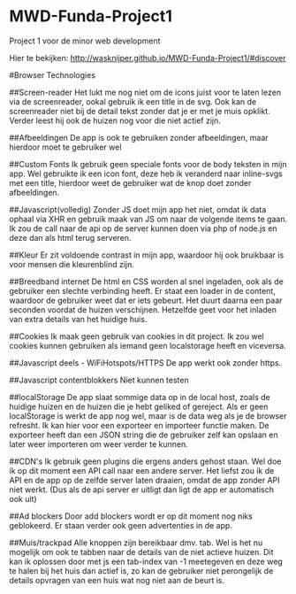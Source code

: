 # MWD-Funda-Project1
Project 1 voor de minor web development

Hier te bekijken: http://wasknijper.github.io/MWD-Funda-Project1/#discover

#Browser Technologies

##Screen-reader
Het lukt me nog niet om de icons juist voor te laten lezen via de screenreader, ookal gebruik ik een title in de svg. Ook kan de screenreader niet bij de detail tekst zonder dat je er met je muis opklikt. Verder leest hij ook de huizen nog voor die niet actief zijn.

##Afbeeldingen
De app is ook te gebruiken zonder afbeeldingen, maar hierdoor moet te gebruiker wel 

##Custom Fonts
Ik gebruik geen speciale fonts voor de body teksten in mijn app. Wel gebruikte ik een icon font, deze heb ik veranderd naar inline-svgs met een title, hierdoor weet de gebruiker wat de knop doet zonder afbeeldingen.

##Javascript(volledig)
Zonder JS doet mijn app het niet, omdat ik data ophaal via XHR en gebruik maak van JS om naar de volgende items te gaan.
Ik zou de call naar de api op de server kunnen doen via php of node.js en deze dan als html terug serveren. 

##Kleur
Er zit voldoende contrast in mijn app, waardoor hij ook bruikbaar is voor mensen die kleurenblind zijn.

##Breedband internet
De html en CSS worden al snel ingeladen, ook als de gebruiker een slechte verbinding heeft. Er staat een loader in de content, waardoor de gebruiker weet dat er iets gebeurt. Het duurt daarna een paar seconden voordat de huizen verschijnen. Hetzelfde geet voor het inladen van extra details van het huidige huis. 

##Cookies
Ik maak geen gebruik van cookies in dit project. Ik zou wel cookies kunnen gebruiken als iemand geen localstorage heeft en viceversa. 

##Javascript deels - WiFiHotspots/HTTPS
De app werkt ook zonder https.

##Javascript contentblokkers
Niet kunnen testen

##localStorage
De app slaat sommige data op in de local host, zoals de huidige huizen en de huizen die je hebt geliked of gereject. Als er geen localStorage is werkt de app nog wel, maar is de data weg als je de browser refresht. Ik kan hier voor een exporteer en importeer functie maken. De exporteer heeft dan een JSON string die de gebruiker zelf kan opslaan en later weer importeren om weer verder te kunnen.

##CDN's
Ik gebruik geen plugins die ergens anders gehost staan. Wel doe ik op dit moment een API call naar een andere server. Het liefst zou ik de API en de app op de zelfde server laten draaien, omdat de app zonder API niet werkt. (Dus als de api server er uitligt dan ligt de app er automatisch ook uit)

##Ad blockers
Door add blockers wordt er op dit moment nog niks geblokeerd. Er staan verder ook geen advertenties in de app.

##Muis/trackpad
Alle knoppen zijn bereikbaar dmv. tab. Wel is het nu mogelijk om ook te tabben naar de details van de niet actieve huizen. Dit kan ik oplossen door met js een tab-index van -1 meetegeven en deze weg te halen bij het huis dan actief is, zo kan de gebruiker niet perongelijk de details opvragen van een huis wat nog niet aan de beurt is. 
